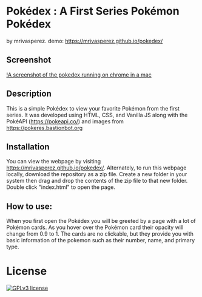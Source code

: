 # Pokédex : A First Series Pokémon Pokédex
by mrivasperez. demo: <https://mrivasperez.github.io/pokedex/>
## Screenshot
[!A screenshot of the pokedex running on chrome in a mac](assets/screenshot.png)
## Description
This is a simple Pokédex to view your favorite Pokémon from the first series. It was developed using HTML, CSS, and Vanilla JS along with the PokéAPI (<https://pokeapi.co/>) and images from <https://pokeres.bastionbot.org>

## Installation
You can view the webpage by visiting <https://mrivasperez.github.io/pokedex/>. Alternately, to run this webpage locally, download the repository as a zip file. Create a new folder in your system then drag and drop the contents of the zip file to that new folder. Double click "index.html" to open the page.

## How to use:
When you first open the Pokédex you will be greeted by a page with a lot of Pokémon cards. As you hover over the Pokémon card their opacity will change from 0.9 to 1. The cards are no clickable, but they provide you with basic information of the pokemon such as their number, name, and primary type. 

# License
[![GPLv3 license](https://img.shields.io/badge/License-GPLv3-blue.svg)](http://perso.crans.org/besson/LICENSE.html)
